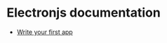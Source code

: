 # Electronjs documentation
- [Write your first app](https://www.electronjs.org/docs/tutorial/first-app)

